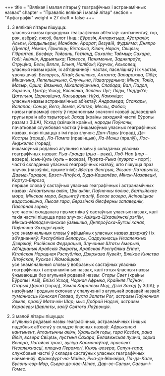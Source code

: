 +++
title = "Вялікая і малая літары ў геаграфічных і астранамічных назвах"
chapter = "Правапic вялiкай i малай лiтар"
section = "Арфаграфія"
weight = 27
draft = false
+++

1. З вялікай літары пішуцца:
<br>уласныя назвы прыродных геаграфічных аб’ектаў: кантынентаў, гор, рэк, азёраў, лясоў, балот і інш.: _Еўразія_, _Антарктыда_, _Аўстралія_; _Альпы_, _Кардыльеры_; _Манблан_, _Арарат_; _Везувій_, _Фудзіяма_; _Дняпро (Днепр)_, _Нёман_, _Прыпяць_; _Вікторыя_, _Ківач_; _Нарач_, _Свіцязь_; _Гібралтар_, _Басфор_; _Тайвань_, _Готланд_, _Сахалін_; _Таймыр_; _Сахара_, _Гобі_; _Акіянія_, _Адрыятыка_; _Палессе_, _Панямонне_, _Задняпроўе_; _Струціна_, _Бель_; _Вялле_, _Ельня_, _Налібокі_; _Кручок_, _Альховец_;
<br>уласныя назвы краін, іх аб’яднанняў і частак, паселішчаў і іх частак, урочышчаў: _Беларусь_, _Кітай_; _Бенілюкс_, _Антанта_; _Запарожжа_, _Сібір_; _Міншчына_, _Лепельшчына_, _Случчына_, _Навагрудчына_; _Мінск_, _Токіа_, _Мазыр_, _Орша_; _Вязынка_, _Мікалаеўшчына_, _Слабада_; _Вал_, _Падол_, _Зарэчча_, _Цэнтр_; _Усход_, _Вяснянка_, _Зялёны Луг_; _Ляды_, _Паддуб’е_; _Цагельня_, _Царковішча_, _Кальварыя_; _Ніўкі_, _Камяніца_;
<br>уласныя назвы астранамічных аб’ектаў: _Андрамеда_; _Стажары_, _Валапас_; _Сонца_, _Вега_; _Зямля_, _Юпітэр_; _Месяц_, _Фобас_;
<br>назвы напрамкаў свету ў пераносным значэнні назваў адпаведнай групы краін або тэрыторыі: _Захад_ (краіны заходняй часткі Еўропы разам з ЗША), _Усход_ (азіяцкія краіны), _народы Поўначы_;
<br>пачатковая службовая частка ў іншамоўных уласных геаграфічных назвах, якая пішацца з імі праз злучок: _Дан-Лэры_ (горад), _Дэ-Кастры_ (горад), _Ла-Пампа_ (правінцыя), _Ла-Манш_ (праліў), _Лос-Анджэлес_ (горад);
<br>іншамоўныя родавыя агульныя назвы ў складаных уласных геаграфічных назвах: _Рыа-Грандэ_ (_рыа_ – рака), _Лоб-Нор_ (_нор_ – возера), _Ісык-Куль_ (_куль_ – возера), _Пуэрта-Рыка_ (_пуэрта_ – порт);
<br>часткі складаных уласных геаграфічных назваў, што пішуцца праз злучок (назоўнікі, прыметнікі): _Аўстра-Венгрыя_, _Эльзас-Латарынгія_, _Давыд-Гарадок_, _Брэст-Літоўскі_, _Буда-Кашалёва_, _Мінск-Мазавецкі_, _Картуз-Бяроза_;
<br>першае слова ў састаўных уласных геаграфічных і астранамічных назвах: _Атлантычны акіян_, _Ціхі акіян_, _Паўночны полюс_, _Балтыйскае мора_, _Мінскае мора_, _Берынгаў праліў_, _Белае возера_, _Асіповіцкае вадасховішча_, _Лысая гара_, _Бярэзінскі біясферны запаведнік_, _Палярная зорка_;
<br>усе часткі складанага прыметніка ў састаўных уласных назвах, калі такія часткі пішуцца праз злучок: _Азіяцка-Ціхаакіянскі рэгіён_, _Мінска-Маладзечанскае ўзвышша_, _Дняпроўска-Бугскі канал_, _Паўночна-Заходні край_;
<br>усе знамянальныя словы ў афіцыйных уласных назвах дзяржаў і іх аб’яднанняў: _Рэспубліка Беларусь_, _Садружнасць Незалежных Дзяржаў_, _Расійская Федэрацыя_, _Злучаныя Штаты Амерыкі_, _Аб’яднаныя Арабскія Эміраты_, _Арабская Рэспубліка Егіпет_, _Кітайская Народная Рэспубліка_, _Дзяржава Кувейт_, _Вялікае Княства Літоўскае, Рускае і Жамойцкае_;
<br>усе знамянальныя словы ў вобразных састаўных уласных геаграфічных і астранамічных назвах, калі гэтыя ўласныя назвы ўжываюцца без агульнай родавай назвы: _Стары Свет_ (краіны Еўропы і Азіі), _Блізкі Усход_, _Чорная Афрыка_, _Крайняя Поўнач_, _Старыя Дарогі_ (горад), _Зямля Каралевы Мод_, _Дзікі Захад_ (у ЗША); у назоўным і родным склонах у спалучэнні з агульнай родавай назвай: _туманнасць Конская Галава_, _бухта Залаты Рог_, _астравы Паўночная Зямля_, _праліў Матачкін Шар_; _мыс Добрай Надзеі_, _астравы Каралевы Шарлоты_, _заліў Святога Лаўрэнція_.

2. З малой літары пішуцца:
<br>агульныя родавыя назвы геаграфічных, астранамічных і іншых падобных аб’ектаў у складзе ўласных назваў: _Афрыканскі кантынент_, _Атлантычны акіян_, _Уральскія горы_, _гара Казбек_, _рака Вілія_, _возера Свіцязь_, _пустыня Сахара_, _Белавежская пушча_, _зорка Венера_, _Лагойскі тракт_, _вуліца Касманаўтаў_, _праспект Незалежнасці_, _плошча Перамогі_, _Князь-возера_, _Сапун-гара_;
<br>службовыя часткі ў складзе састаўных уласных геаграфічных найменняў: _Франкфурт-на-Майне_, _Рыа-дэ-Жанэйра_, _Па-дэ-Кале_, _Булонь-сэр-Мэр_, _Сьера-дэ-лас-Мінас_, _Дар-эс-Салам_, _Салам-і-Гомес_.